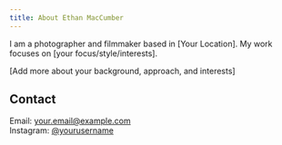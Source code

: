 ```yaml
---
title: About Ethan MacCumber
---
```


I am a photographer and filmmaker based in [Your Location]. My work focuses on [your focus/style/interests].

[Add more about your background, approach, and interests]

## Contact

Email: [your.email@example.com](mailto:your.email@example.com)  
Instagram: [@yourusername](https://instagram.com/yourusername)
